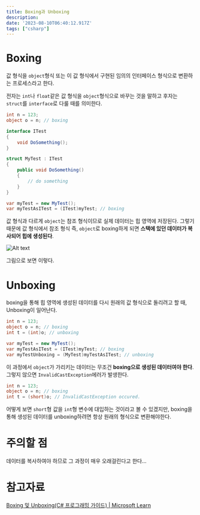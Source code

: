 ```yaml
---
title: Boxing과 Unboxing
description:
date: '2023-08-10T06:40:12.917Z'
tags: ["csharp"]
---
```


# Boxing

값 형식을 `object`형식 또는 이 값 형식에서 구현된 임의의 인터페이스 형식으로 변환하는 프로세스라고 한다.

전자는 `int`나 `float`같은 값 형식을 `object`형식으로 바꾸는 것을 말하고 후자는 `struct`를 `interface`로 다룰 때를 의미한다. 

```csharp
int n = 123;
object o = n; // boxing
```

```csharp
interface ITest
{
    void DoSomething();
}

struct MyTest : ITest
{
    public void DoSomething()
    {
        // do something
    }
}

var myTest = new MyTest();
var myTestAsITest = (ITest)myTest; // boxing
```

값 형식과 다르게 `object`는 참조 형식이므로 실제 데이터는 힙 영역에 저장된다. 그렇기 때문에 값 형식에서 참조 형식 즉, `object`로 boxing하게 되면 **스택에 있던 데이터가 복사되어 힙에 생성된다**.

![Alt text](image.png)

그림으로 보면 이렇다.

# Unboxing

boxing을 통해 힙 영역에 생성된 데이터를 다시 원래의 값 형식으로 돌리려고 할 때, Unboxing이 일어난다.

```csharp
int n = 123;
object o = n; // boxing
int t = (int)o; // unboxing
```

```csharp
var myTest = new MyTest();
var myTestAsITest = (ITest)myTest; // boxing
var myTestUnboxing = (MyTest)myTestAsITest; // unboxing
```

이 과정에서 `object`가 가리키는 데이터는 무조건 **boxing으로 생성된 데이터여야 한다**. 그렇지 않으면 `InvalidCastException`에러가 발생한다.


```csharp
int n = 123;
object o = n; // boxing
int t = (short)o; // InvalidCastException occured.
```

어떻게 보면 `short`형 값을 `int`형 변수에 대입하는 것이라고 볼 수 있겠지만, boxing을 통해 생성된 데이터를 unboxing하려면 항상 원래의 형식으로 변환해야한다.

# 주의할 점

데이터를 복사하여야 하므로 그 과정이 매우 오래걸린다고 한다... 

# 참고자료

[Boxing 및 Unboxing(C# 프로그래밍 가이드) | Microsoft Learn](https://learn.microsoft.com/ko-kr/dotnet/csharp/programming-guide/types/boxing-and-unboxing)